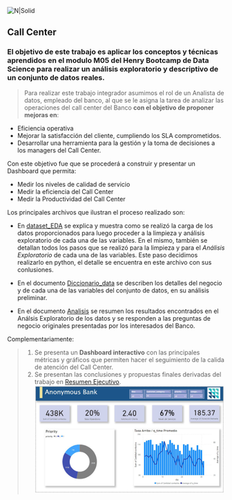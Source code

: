 ![N|Solid](https://encrypted-tbn0.gstatic.com/images?q=tbn:ANd9GcSyWEMAsO2fStc8YIGr9f-co5h7D84aCB_E0A&usqp=CAU)

## Call Center

### El objetivo de este trabajo es aplicar los conceptos y técnicas aprendidos en el modulo M05 del Henry Bootcamp de Data Science para realizar un análisis exploratorio y descriptivo de un conjunto de datos reales.

> Para realizar este trabajo integrador asumimos el rol de un Analista de datos, empleado del banco, al que se le asigna la tarea de analizar las operaciones del call center del Banco **con el objetivo de proponer mejoras en**:

- Eficiencia operativa
- Mejorar la satisfacción del cliente, cumpliendo los SLA comprometidos.
- Desarrollar una herramienta para la gestión y la toma de decisiones a los managers del Call Center.

Con este objetivo fue que se procederá a construir y presentar un Dashboard que permita:

- Medir los niveles de calidad de servicio
- Medir la eficiencia del Call Center
- Medir la Productividad del Call Center

Los principales archivos que ilustran el proceso realizado son:

- En [dataset_EDA](dataset_EDA.ipynb) se explica y muestra como se realizó la carga de los datos proporcionados para luego proceder a la limpieza y análisis exploratorio de cada una de las variables. En el mismo, también se detallan todos los pasos que se realizó para la limpieza y para el _Análisis Exploratorio_ de cada una de las variables. Este paso decidimos realizarlo en python, el detalle se encuentra en este archivo con sus conlusiones.

- En el documento [Diccionario_data](Diccionario_data.md) se describen los detalles del negocio y de cada una de las variables del conjunto de datos, en su análisis preliminar.
- En el documento [Analisis](Analisis.ipynb) se resumen los resultados encontrados en el Análsis Exploratorio de los datos y se responden a las preguntas de negocio originales presentadas por los interesados del Banco.

Complementariamente:

> 1. Se presenta un **Dashboard interactivo** con las principales métricas y gráficos que permiten hacer el seguimiento de la calida de atención del Call Center.
> 2. Se presentan las conclusiones y propuestas finales derivadas del trabajo en [Resumen Ejecutivo](Resumen_Ejecutivo.ipynb).
>    ![Dashboard](01.%20images/Dashboard_Call_Center_Anonymus_Bank.jpg)

